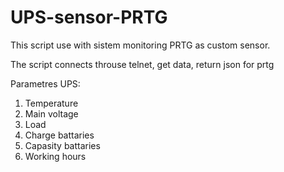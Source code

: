 # UPS-sensor-PRTG

This script use with sistem monitoring PRTG as custom sensor.

The script connects throuse telnet, get data, return json for prtg

Parametres UPS:

1. Temperature
2. Main voltage
3. Load
4. Charge battaries
5. Capasity battaries
6. Working hours
